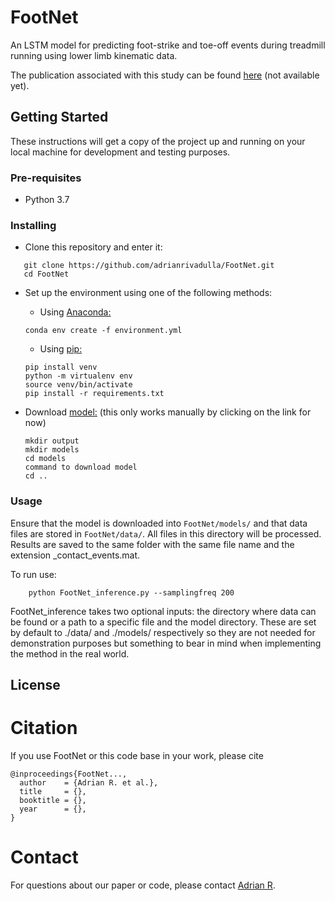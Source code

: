 # FootNet

An LSTM model for predicting foot-strike and toe-off events during treadmill running using lower limb kinematic data.

The publication associated with this study can be found [here](link2pub) (not available yet).

## Getting Started

These instructions will get a copy of the project up and running on your local machine for development and testing purposes.

### Pre-requisites

- Python 3.7

### Installing

- Clone this repository and enter it:

```Shell
   git clone https://github.com/adrianrivadulla/FootNet.git
   cd FootNet
   ```

- Set up the environment using one of the following methods:

    - Using [Anaconda:](https://www.anaconda.com/distribution/)

     ```Shell
     conda env create -f environment.yml
     ```

    - Using [pip:](https://pip.pypa.io/en/stable/installing/)

    ```Shell
    pip install venv
    python -m virtualenv env
    source venv/bin/activate
    pip install -r requirements.txt
    ```


- Download [model:](https://drive.google.com/uc?export=download&id=18y8RhQTH3d1Nqp-CWiM415suUZxqjj-9) (this only works manually by clicking on the link for now)



    ```Shell
    mkdir output
    mkdir models
    cd models
    command to download model
    cd ..
    ```

### Usage

Ensure that the model is downloaded into ```FootNet/models/``` and that data files are stored in ```FootNet/data/```. All files in this directory will be processed. Results are saved to the same folder with the same file name and the extension _contact_events.mat.

To run use:

```Shell
    python FootNet_inference.py --samplingfreq 200
```

FootNet_inference takes two optional inputs: the directory where data can be found or a path to a specific file and the model directory. These are set by default to ./data/ and ./models/ respectively so they are not needed for demonstration purposes but something to bear in mind when implementing the method in the real world.

## License



# Citation
If you use FootNet or this code base in your work, please cite

```
@inproceedings{FootNet...,
  author    = {Adrian R. et al.},
  title     = {},
  booktitle = {},
  year      = {},
}
```


# Contact
For questions about our paper or code, please contact [Adrian R](mailto:arr43@bath.ac.uk).
